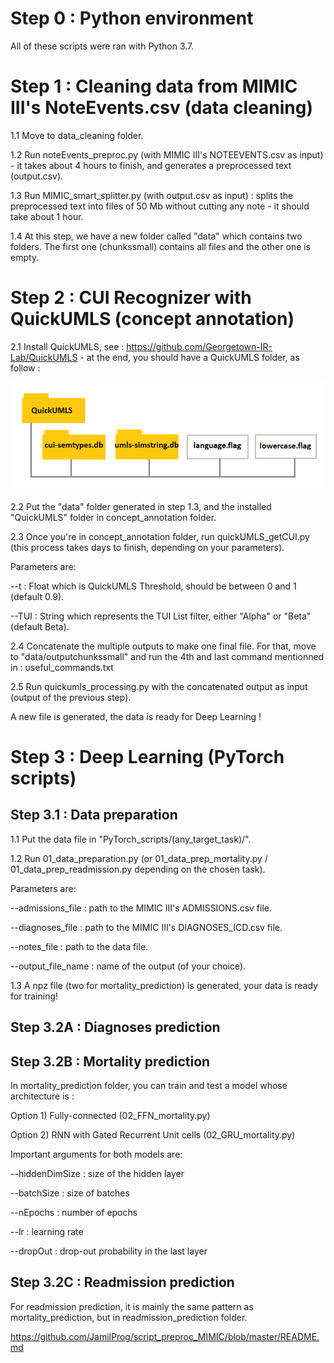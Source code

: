 # Step 0 : Python environment
All of these scripts were ran with Python 3.7.

# Step 1 : Cleaning data from MIMIC III's NoteEvents.csv (data cleaning)
1.1 Move to data_cleaning folder.

1.2 Run noteEvents_preproc.py (with MIMIC III's NOTEEVENTS.csv as input) - it takes about 4 hours to finish, and generates a preprocessed text (output.csv).

1.3 Run MIMIC_smart_splitter.py (with output.csv as input) : splits the preprocessed text into files of 50 Mb without cutting any note - it should take about 1 hour.

1.4 At this step, we have a new folder called "data" which contains two folders. The first one (chunkssmall) contains all files and the other one is empty.

# Step 2 : CUI Recognizer with QuickUMLS (concept annotation)

2.1 Install QuickUMLS, see : https://github.com/Georgetown-IR-Lab/QuickUMLS - at the end, you should have a QuickUMLS folder, as follow :

![Alt text](miscellaneous/QU_repo.png?raw=true "QuickUMLS Repository tree structure")

2.2 Put the "data" folder generated in step 1.3, and the installed "QuickUMLS" folder in concept_annotation folder.

2.3 Once you're in concept_annotation folder, run quickUMLS_getCUI.py (this process takes days to finish, depending on your parameters).

Parameters are:

--t : Float which is QuickUMLS Threshold, should be between 0 and 1 (default 0.9).

--TUI : String which represents the TUI List filter, either "Alpha" or "Beta" (default Beta).

2.4 Concatenate the multiple outputs to make one final file. For that, move to "data/outputchunkssmall" and run the 4th and last command mentionned in : useful_commands.txt

2.5 Run quickumls_processing.py with the concatenated output as input (output of the previous step).

A new file is generated, the data is ready for Deep Learning !

# Step 3 : Deep Learning (PyTorch scripts)

## Step 3.1 : Data preparation

1.1 Put the data file in "PyTorch_scripts/(any_target_task)/".

1.2 Run 01_data_preparation.py (or 01_data_prep_mortality.py / 01_data_prep_readmission.py depending on the chosen task).

Parameters are:

--admissions_file : path to the MIMIC III's ADMISSIONS.csv file.

--diagnoses_file : path to the MIMIC III's DIAGNOSES_ICD.csv file.

--notes_file : path to the data file.

--output_file_name : name of the output (of your choice).

1.3 A npz file (two for mortality_prediction) is generated, your data is ready for training!

## Step 3.2A : Diagnoses prediction



## Step 3.2B : Mortality prediction

In mortality_prediction folder, you can train and test a model whose architecture is :

Option 1) Fully-connected (02_FFN_mortality.py)

Option 2) RNN with Gated Recurrent Unit cells (02_GRU_mortality.py)

Important arguments for both models are:

--hiddenDimSize : size of the hidden layer

--batchSize : size of batches

--nEpochs : number of epochs

--lr : learning rate

--dropOut : drop-out probability in the last layer

## Step 3.2C : Readmission prediction

For readmission prediction, it is mainly the same pattern as mortality_prediction, but in readmission_prediction folder.

https://github.com/JamilProg/script_preproc_MIMIC/blob/master/README.md
